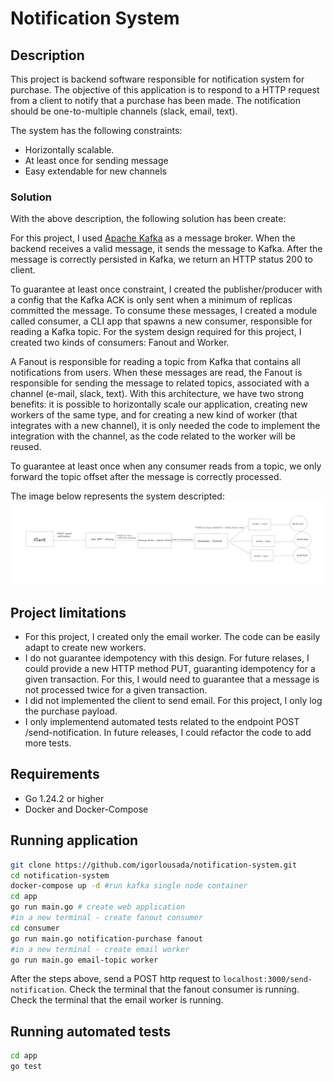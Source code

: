 # Notification System
## Description

This project is backend software responsible for notification system for purchase. The objective of this application
is to respond to a HTTP request from a client to notify that a purchase has been made. The notification should be one-to-multiple
channels (slack, email, text).

The system has the following constraints:
 - Horizontally scalable.
 - At least once for sending message
 - Easy extendable for new channels

### Solution
With the above description, the following solution has been create:

For this project, I used [Apache Kafka](https://kafka.apache.org/) as a message broker. When the backend receives a valid message,
it sends the message to Kafka. After the message is correctly persisted in Kafka, we return 
an HTTP status 200 to client.

To guarantee at least once constraint, I created the publisher/producer with a config that the Kafka ACK is only sent when a 
minimum of replicas committed the message. To consume these messages, I created a module called consumer, a CLI app that spawns a 
new consumer, responsible for reading a Kafka topic. For the system design required for this project, I created two kinds of consumers:
Fanout and Worker. 

A Fanout is responsible for reading a topic from Kafka that contains all notifications from users. When these messages are read, the Fanout 
is responsible for sending the message to related topics, associated with a channel (e-mail, slack, text). With this architecture, 
we have two strong benefits: it is possible to horizontally scale our application, creating new workers of the same type, 
and for creating a new kind of worker (that integrates with a new channel), it is only needed the code to implement the integration 
with the channel, as the code related to the worker will be reused. 

To guarantee at least once when any consumer reads from a topic, we only forward the topic offset after the message is correctly processed.

 The image below represents the system descripted:
![alt text](system-design.png)

## Project limitations
- For this project, I created only the email worker. The code can be easily adapt to create new workers. 
- I do not guarantee idempotency with this design. For future relases, I could provide a new HTTP method PUT, guaranting idempotency for a given transaction. For this, I would need to guarantee that a message is not processed twice for a given transaction.
- I did not implemented the client to send email. For this project, I only log the purchase payload.
- I only implementend automated tests related to the endpoint POST /send-notification. In future releases, I could
refactor the code to add more tests.


## Requirements

- Go 1.24.2 or higher
- Docker and Docker-Compose

## Running application

```bash
git clone https://github.com/igorlousada/notification-system.git
cd notification-system
docker-compose up -d #run kafka single node container
cd app
go run main.go # create web application
#in a new terminal - create fanout consumer
cd consumer
go run main.go notification-purchase fanout
#in a new terminal - create email worker
go run main.go email-topic worker
```

After the steps above, send a POST http request to ``localhost:3000/send-notification``.
Check the terminal that the fanout consumer is running.
Check the terminal that the email worker is running.

## Running automated tests

```bash
cd app
go test
```